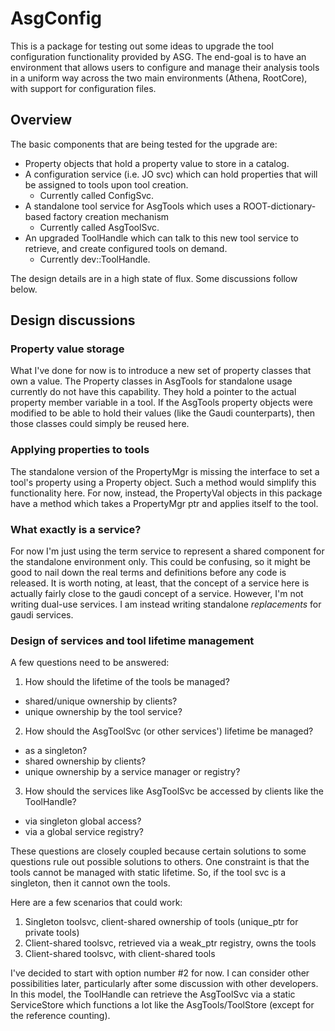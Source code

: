 # AsgConfig

This is a package for testing out some ideas to upgrade the tool configuration
functionality provided by ASG. The end-goal is to have an environment that
allows users to configure and manage their analysis tools in a uniform way
across the two main environments (Athena, RootCore), with support for
configuration files.

## Overview

The basic components that are being tested for the upgrade are:
* Property objects that hold a property value to store in a catalog.
* A configuration service (i.e. JO svc) which can hold properties that will
  be assigned to tools upon tool creation.
  * Currently called ConfigSvc.
* A standalone tool service for AsgTools which uses a ROOT-dictionary-based
  factory creation mechanism
  * Currently called AsgToolSvc.
* An upgraded ToolHandle which can talk to this new tool service to retrieve,
  and create configured tools on demand.
  * Currently dev::ToolHandle.

The design details are in a high state of flux. Some discussions follow below.

## Design discussions

### Property value storage

What I've done for now is to introduce a new set of property classes that own
a value. The Property classes in AsgTools for standalone usage currently do
not have this capability. They hold a pointer to the actual property member
variable in a tool. If the AsgTools property objects were modified to be able
to hold their values (like the Gaudi counterparts), then those classes could
simply be reused here.

### Applying properties to tools

The standalone version of the PropertyMgr is missing the interface to set
a tool's property using a Property object. Such a method would simplify this
functionality here. For now, instead, the PropertyVal objects in this package
have a method which takes a PropertyMgr ptr and applies itself to the tool.

### What exactly is a service?

For now I'm just using the term service to represent a shared component for
the standalone environment only. This could be confusing, so it might be good
to nail down the real terms and definitions before any code is released. It is
worth noting, at least, that the concept of a service here is actually fairly
close to the gaudi concept of a service. However, I'm not writing dual-use
services. I am instead writing standalone _replacements_ for gaudi services.

### Design of services and tool lifetime management

A few questions need to be answered:

1. How should the lifetime of the tools be managed?
  * shared/unique ownership by clients?
  * unique ownership by the tool service?
2. How should the AsgToolSvc (or other services') lifetime be managed?
  * as a singleton?
  * shared ownership by clients?
  * unique ownership by a service manager or registry?
3. How should the services like AsgToolSvc be accessed by clients like the
   ToolHandle?
  * via singleton global access?
  * via a global service registry?

These questions are closely coupled because certain solutions to some questions
rule out possible solutions to others. One constraint is that the tools cannot
be managed with static lifetime. So, if the tool svc is a singleton, then it
cannot own the tools.

Here are a few scenarios that could work:

1. Singleton toolsvc, client-shared ownership of tools (unique\_ptr for private
   tools)
2. Client-shared toolsvc, retrieved via a weak\_ptr registry, owns the tools
3. Client-shared toolsvc, with client-shared tools

I've decided to start with option number #2 for now. I can consider other
possibilities later, particularly after some discussion with other developers.
In this model, the ToolHandle can retrieve the AsgToolSvc via a static
ServiceStore which functions a lot like the AsgTools/ToolStore (except for the
reference counting).
